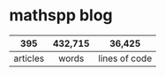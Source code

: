 # mathspp blog

<table class="stats-table">
    <thead>
        <tr>
            <th style="text-align: center;">395</th>
            <th style="text-align: center;">432,715</th>
            <th style="text-align: center;">36,425</th>
        </tr>
    </thead>
    <tbody>
        <tr>
            <td style="text-align: center;">articles</td>
            <td style="text-align: center;">words</td>
            <td style="text-align: center;">lines of code</td>
        </tr>
    </tbody>
</table>